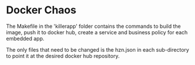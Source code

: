 # Docker Chaos

The Makefile in the 'killerapp' folder contains the commands to build the image, push it to docker hub, create a service and business policy for each embedded app.

The only files that need to be changed is the hzn.json in each sub-directory to point it at the desired docker hub repository.


